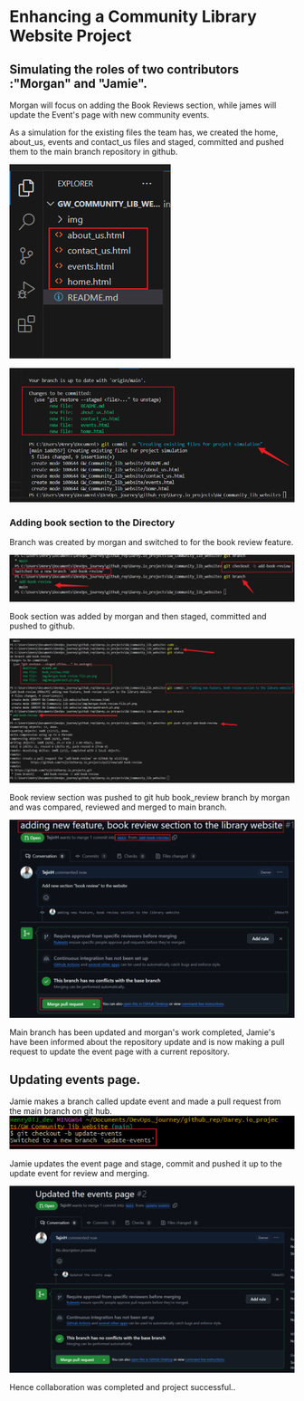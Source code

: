 # Enhancing a Community Library Website Project

## Simulating the roles of two contributors :"Morgan" and "Jamie".

Morgan will focus on adding the Book Reviews section, while james will update the Event's page with new community events.

As a simulation for the existing files the team has, we created the home, about_us, events and contact_us files and staged, committed and pushed them to the main branch repository in github.

![created_files](./img/html_files_pic.png)

![created_files](./img/staged.p2.png)

### Adding book section to the Directory
Branch was created by morgan and switched to for the book review feature. 

![merged](./img/morganbranch.p3.png)

Book section was added by morgan and then staged, committed and pushed to github.


![morgan-push](./img/morgan_git-push.%20p5.png)

Book review section was pushed to git hub book_review branch by morgan and was compared, reviewed and merged to main branch.

![morgan-push](./img/morgan-merge.p7.png)

Main branch has been updated and morgan's work completed, Jamie's have been informed about the repository update and is now making a pull request to update the event page with a current repository.


## Updating events page.

Jamie makes a branch called update event and made a pull request from the main branch on git hub.
![morgan-push](./img/james-branch.p8.png)

Jamie updates the event page and stage, commit and pushed it up to the update event for review and merging.

![morgan-push](./img/jamie-merged.p8.png)


Hence collaboration was completed and project successful..
